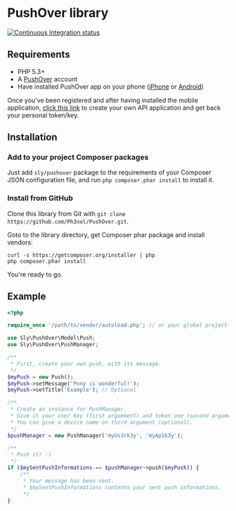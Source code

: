 # PushOver library

[![Continuous Integration status](https://secure.travis-ci.org/Ph3nol/PushOver.png)](http://travis-ci.org/Ph3nol/PushOver)

## Requirements

* PHP 5.3+
* A [PushOver](https://pushover.net) account
* Have installed PushOver app on your phone
([iPhone](http://itunes.apple.com/us/app/pushover-notifications/id506088175?mt=8) or [Android](https://play.google.com/store/apps/details?id=net.superblock.pushover&hl=fr))

Once you've been registered and after having installed the mobile application,
[click this link](https://pushover.net/apps/build) to create your own API application
and get back your personal token/key.

## Installation

### Add to your project Composer packages

Just add `sly/pushover` package to the requirements of your Composer JSON configuration file,
and run `php composer.phar install` to install it.

### Install from GitHub

Clone this library from Git with `git clone https://github.com/Ph3nol/PushOver.git`.

Goto to the library directory, get Composer phar package and install vendors:

```
curl -s https://getcomposer.org/installer | php
php composer.phar install
```

You're ready to go.

## Example

``` php
<?php

require_once '/path/to/vendor/autoload.php'; // or your global project autoload

use Sly\PushOver\Model\Push;
use Sly\PushOver\PushManager;

/**
 * First, create your own push, with its message.
 */
$myPush = new Push();
$myPush->setMessage('Pony is wonderful!');
$myPush->setTitle('Example'); // Optional

/**
 * Create an instance for PushManager.
 * Give it your user key (first arguement) and token one (second argument).
 * You can give a device name on third argument (optional).
 */
$pushManager = new PushManager('myUs3rk3y', 'myAp1k3y');

/**
 * Push it! :)
 */
if ($mySentPushInformations == $pushManager->push($myPush)) {
    /**
     * Your message has been sent.
     * $mySentPushInformations contents your sent push informations.
     */
}
```
